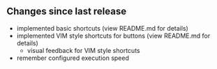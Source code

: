 ## Changes since last release
- implemented basic shortcuts (view README.md for details) 
- implemented VIM style shortcuts for buttons (view README.md for details)
    - visual feedback for VIM style shortcuts
- remember configured execution speed
